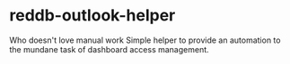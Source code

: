 # reddb-outlook-helper
Who doesn't love manual work
Simple helper to provide an automation to the mundane task of dashboard access management.
